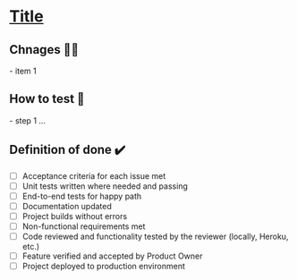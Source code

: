 # [Title](https://clubhouseLink) 
<please insert a clubhouse link abowe>
  
## Chnages 👷‍♀️
  <Please add short list of changes>
- item 1
  
## How to test 🧪
  <Please explain how to test your changes>
- step 1 ...
    
## Definition of done ✔️

- [ ] Acceptance criteria for each issue met
- [ ] Unit tests written where needed and passing
- [ ] End-to-end tests for happy path
- [ ] Documentation updated <When applicable>
- [ ] Project builds without errors
- [ ] Non-functional requirements met
- [ ] Code reviewed and functionality tested by the reviewer (locally, Heroku, etc.) 
- [ ] Feature verified and accepted by Product Owner
- [ ] Project deployed to production environment
